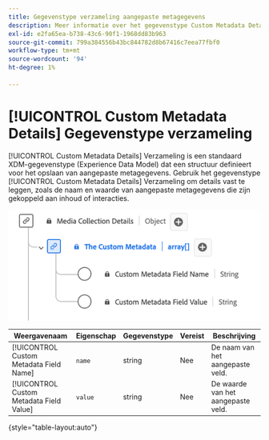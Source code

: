 ```yaml
---
title: Gegevenstype verzameling aangepaste metagegevens
description: Meer informatie over het gegevenstype Custom Metadata Details Collection Data Model (XDM).
exl-id: e2fa65ea-b738-43c6-90f1-1968dd83b963
source-git-commit: 799a384556b43bc844782d8b67416c7eea77fbf0
workflow-type: tm+mt
source-wordcount: '94'
ht-degree: 1%

---
```


# [!UICONTROL Custom Metadata Details] Gegevenstype verzameling

[!UICONTROL Custom Metadata Details] Verzameling is een standaard XDM-gegevenstype (Experience Data Model) dat een structuur definieert voor het opslaan van aangepaste metagegevens. Gebruik het gegevenstype [!UICONTROL Custom Metadata Details] Verzameling om details vast te leggen, zoals de naam en waarde van aangepaste metagegevens die zijn gekoppeld aan inhoud of interacties.

![ A diagram van het gegevenstype van de Inzameling van de Details van Meta van de Douane.](../images/data-types/the-custom-metadata-collection.png)

| Weergavenaam | Eigenschap | Gegevenstype | Vereist | Beschrijving |
|--------------------------------------------|------------------|-----------|----------|-------------------------------|
| [!UICONTROL Custom Metadata Field Name] | `name` | string | Nee | De naam van het aangepaste veld. |
| [!UICONTROL Custom Metadata Field Value] | `value` | string | Nee | De waarde van het aangepaste veld. |

{style="table-layout:auto"}

